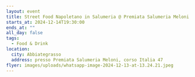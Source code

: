 ```yaml
---
layout: event
title: Street Food Napoletano in Salumeria @ Premiata Salumeria Meloni
starts_at: 2024-12-14T19:30:00
ends_at: ""
all_day: false
tags:
  - Food & Drink
location:
  city: Abbiategrasso
  address: presso Premiata Salumeria Meloni, corso Italia 47
flyer: images/uploads/whatsapp-image-2024-12-13-at-13.24.21.jpeg
---
```

